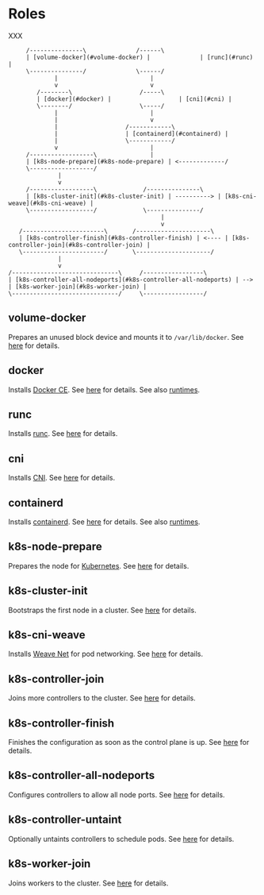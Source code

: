 # Roles

XXX

```
     /---------------\              /------\
     | [volume-docker](#volume-docker) |              | [runc](#runc) |
     \---------------/              \------/
             |                          |
             v                          v
        /--------\                   /-----\
        | [docker](#docker) |                   | [cni](#cni) |
        \--------/                   \-----/
             |                          |
             |                          v
             |                   /------------\
             |                   | [containerd](#containerd) |
             |                   \------------/
             v                          |
     /------------------\               |
     | [k8s-node-prepare](#k8s-node-prepare) | <-------------/
     \------------------/
              |
              v
     /------------------\             /---------------\
     | [k8s-cluster-init](#k8s-cluster-init) | ----------> | [k8s-cni-weave](#k8s-cni-weave) |
     \------------------/             \---------------/
                                           |
                                           v
   /-----------------------\       /---------------------\
   | [k8s-controller-finish](#k8s-controller-finish) | <---- | [k8s-controller-join](#k8s-controller-join) |
   \-----------------------/       \---------------------/
              |
              v
/------------------------------\     /-----------------\
| [k8s-controller-all-nodeports](#k8s-controller-all-nodeports) | --> | [k8s-worker-join](#k8s-worker-join) |
\------------------------------/     \-----------------/
```

## volume-docker

Prepares an unused block device and mounts it to `/var/lib/docker`. See [here](../roles/volume-docker) for details.

## docker

Installs [Docker CE](https://docker.com). See [here](../roles/docker) for details. See also [runtimes](runtimes.md).

## runc

Installs [runc](https://github.com/opencontainers/runc). See [here](../roles/runc) for details.

## cni

Installs [CNI](https://github.com/containernetworking/cni). See [here](../roles/cni) for details.

## containerd

Installs [containerd](https://github.com/containerd/containerd). See [here](../roles/containerd) for details. See also [runtimes](runtimes.md).

## k8s-node-prepare

Prepares the node for [Kubernetes](https://kubernetes.io). See [here](../roles/k8s-node-prepare) for details.

## k8s-cluster-init

Bootstraps the first node in a cluster. See [here](../roles/k8s-cluster-init) for details.

## k8s-cni-weave

Installs [Weave Net](https://www.weave.works/docs/net/latest/overview/) for pod networking. See [here](../roles/k8s-cni-weave) for details.

## k8s-controller-join

Joins more controllers to the cluster. See [here](../roles/k8s-controller-join) for details.

## k8s-controller-finish

Finishes the configuration as soon as the control plane is up. See [here](../roles/k8s-controller-finish) for details.

## k8s-controller-all-nodeports

Configures controllers to allow all node ports. See [here](../roles/k8s-controller-all-nodeports) for details.

## k8s-controller-untaint

Optionally untaints controllers to schedule pods. See [here](../roles/k8s-controller-untaint) for details.

## k8s-worker-join

Joins workers to the cluster. See [here](../roles/k8s-worker-join) for details.

